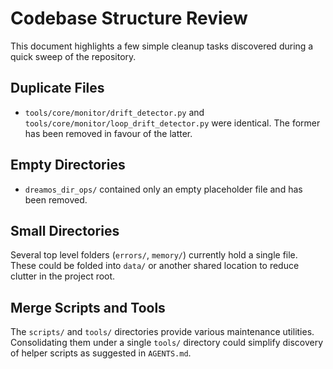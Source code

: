 # Codebase Structure Review

This document highlights a few simple cleanup tasks discovered during a quick sweep of the repository.

## Duplicate Files

- `tools/core/monitor/drift_detector.py` and `tools/core/monitor/loop_drift_detector.py` were identical. The former has been removed in favour of the latter.

## Empty Directories

- `dreamos_dir_ops/` contained only an empty placeholder file and has been removed.

## Small Directories

Several top level folders (`errors/`, `memory/`) currently hold a single file. These could be folded into `data/` or another shared location to reduce clutter in the project root.

## Merge Scripts and Tools

The `scripts/` and `tools/` directories provide various maintenance utilities. Consolidating them under a single `tools/` directory could simplify discovery of helper scripts as suggested in `AGENTS.md`.

